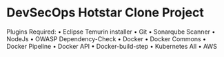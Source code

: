 # DevSecOps Hotstar Clone Project

Plugins Required:
•	Eclipse Temurin installer
•	Git
•	Sonarqube Scanner
•	NodeJs
•	OWASP Dependency-Check
•	Docker
•	Docker Commons
•	Docker Pipeline
•	Docker API
•	Docker-build-step
•	Kubernetes All
•	AWS

